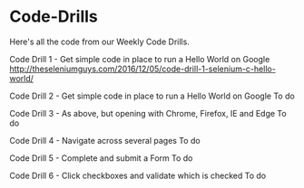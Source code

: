 # Code-Drills
Here's all the code from our Weekly Code Drills.

Code Drill 1 - Get simple code in place to run a Hello World on Google
http://theseleniumguys.com/2016/12/05/code-drill-1-selenium-c-hello-world/

Code Drill 2 - Get simple code in place to run a Hello World on Google
To do

Code Drill 3 - As above, but opening with Chrome, Firefox, IE and Edge
To do

Code Drill 4 - Navigate across several pages
To do

Code Drill 5 - Complete and submit a Form
To do

Code Drill 6 - Click checkboxes and validate which is checked
To do

